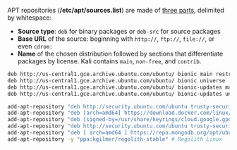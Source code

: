 APT repositories (**/etc/apt/sources.list**) are made of [three parts](https://kali.training/topic/introduction-to-apt), delimited by whitespace:

- **Source type**: `deb` for binary packages or `deb-src` for source packages
- **Base URL** of the source: beginning with `http://`, `ftp://`, `file://`, or even `cdrom:`
- **Name** of the chosen distribution followed by sections that differentiate packages by license. Kali contains `main`, `non-free`, and `contrib`.

```sh
deb http://us-central1.gce.archive.ubuntu.com/ubuntu/ bionic main restricted
deb http://us-central1.gce.archive.ubuntu.com/ubuntu/ bionic universe
deb http://us-central1.gce.archive.ubuntu.com/ubuntu/ bionic-updates main restricted
deb http://us-central1.gce.archive.ubuntu.com/ubuntu/ bionic-updates universe
```

```sh
add-apt-repository "deb http://security.ubuntu.com/ubuntu trusty-security main universe" # Ubuntu
add-apt-repository "deb [arch=amd64] https://download.docker.com/linux/ubuntu $(lsb_release -cs) stable" # Docker
add-apt-repository "deb [signed-by=/usr/share/keyrings/cloud.google.gpg] http://packages.cloud.google.com/apt cloud-sdk main" # gcloud
add-apt-repository "deb http://security.ubuntu.com/ubuntu trusty-security main universe" # mailx
add-apt-repository "deb [ arch=amd64 ] https://repo.mongodb.org/apt/ubuntu bionic/mongodb-org/4.2 multiverse" # MongoDB
add-apt-repository -y "ppa:kgilmer/regolith-stable" # Regolith Linux
```